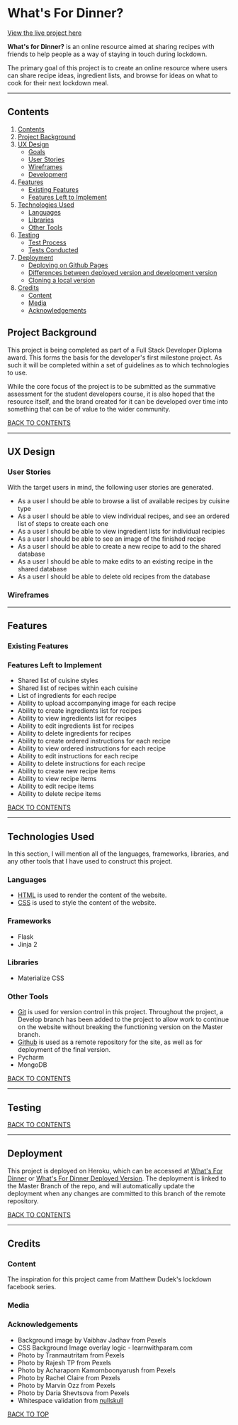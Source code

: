 # What's For Dinner?

[View the live project here](#)

**What's for Dinner?** is an online resource aimed at sharing recipes with friends to help people as a way of staying in touch during lockdown.

The primary goal of this project is to create  an online resource where users can share recipe ideas, ingredient lists, and browse for ideas on what to cook for their next lockdown meal.

---

## Contents

1. [Contents](#Contents)
2. [Project Background](#Project-Background)
3. [UX Design](#UX-Design)
   - [Goals](#Goals)
   - [User Stories](#User-Stories)
   - [Wireframes](#Wireframes)
   - [Development](#Development)
4. [Features](#Features)
   - [Existing Features](#Existing-Features)
   - [Features Left to Implement](#Features-Left-to-Implement)
5. [Technologies Used](#TechnologiesUsed)
   - [Languages](#Languages)
   - [Libraries](#Libraries)
   - [Other Tools](#Other-Tools)
6. [Testing](#Testing)
   - [Test Process](#Test-Process)
   - [Tests Conducted](#Tests-Conducted)
7. [Deployment](#Deployment)
   - [Deploying on Github Pages](#Deploying-on-Github-Pages)
   - [Differences between deployed version and development version](#Differences-between-deployed-version-and-development-version)
   - [Cloning a local version](#Cloning-a-local-version)
8. [Credits](#Credits)
   - [Content](#Content)
   - [Media](#Media)
   - [Acknowledgements](#Acknowledgements)

## Project Background

This project is being completed as part of a Full Stack Developer Diploma award. This forms the basis for the developer's first milestone project. As such it will be completed within a set of guidelines as to which technologies to use.

While the core focus of the project is to be submitted as the summative assessment for the student developers course, it is also hoped that the resource itself, and the brand created for it can be developed over time into something that can be of value to the wider community.

[BACK TO CONTENTS](#Contents)

---

## UX Design

### User Stories

With the target users in mind, the following user stories are generated.

- As a user I should be able to browse a list of available recipes by cuisine type
- As a user I should be able to view individual recipes, and see an ordered list of steps to create each one
- As a user I should be able to view ingredient lists for individual recipies
- As a user I should be able to see an image of the finished recipe
- As a user I should be able to create a new recipe to add to the shared database
- As a user I should be able to make edits to an existing recipe in the shared database
- As a user I should be able to delete old recipes from the database

### Wireframes

---

## Features

### Existing Features


### Features Left to Implement

- Shared list of cuisine styles
- Shared list of recipes within each cuisine
- List of ingredients for each recipe
- Ability to upload accompanying image for each recipe
- Ability to create ingredients list for recipes
- Ability to view ingredients list for recipes
- Ability to edit ingredients list for recipes
- Ability to delete ingredients for recipes
- Ability to create ordered instructions for each recipe
- Ability to view ordered instructions for each recipe
- Ability to edit instructions for each recipe
- Ability to delete instructions for each recipe
- Ability to create new recipe items
- Ability to view recipe items
- Ability to edit recipe items
- Ability to delete recipe items


[BACK TO CONTENTS](#Contents)

---

## Technologies Used

In this section, I will mention all of the languages, frameworks, libraries, and any other tools that I have used to construct this project.

### Languages

- [HTML](https://developer.mozilla.org/en-US/docs/Web/Guide/HTML/HTML5) is used to render the content of the website.
- [CSS](https://www.w3.org/Style/CSS/#specs) is used to style the content of the website.

### Frameworks

- Flask
- Jinja 2

### Libraries

- Materialize CSS

### Other Tools

- [Git](https://git-scm.com/) is used for version control in this project. Throughout the project, a Develop branch has been added to the project to allow work to continue on the website without breaking the functioning version on the Master branch.
- [Github](https://github.com/) is used as a remote repository for the site, as well as for deployment of the final version.
- Pycharm
- MongoDB

[BACK TO CONTENTS](#Contents)

---

## Testing

[BACK TO CONTENTS](#Contents)

---

## Deployment

This project is deployed on Heroku, which can be accessed at [What's For Dinner](#) or [What's For Dinner Deployed Version](#). The deployment is linked to the Master Branch of the repo, and will automatically update the deployment when any changes are committed to this branch of the remote repository.


[BACK TO CONTENTS](#Contents)

---

## Credits

### Content

The inspiration for this project came from Matthew Dudek's lockdown facebook series.

### Media


### Acknowledgements
- Background image by Vaibhav Jadhav from Pexels
- CSS Background Image overlay logic - learnwithparam.com
- Photo by Tranmautritam from Pexels
- Photo by Rajesh TP from Pexels
- Photo by Acharaporn Kamornboonyarush from Pexels
- Photo by Rachel Claire from Pexels
- Photo by Marvin Ozz from Pexels
- Photo by Daria Shevtsova from Pexels
- Whitespace validation from [nullskull](http://www.nullskull.com/q/10393870/white-space-validation-in-javascript.aspx)

[BACK TO TOP](#Fidil)